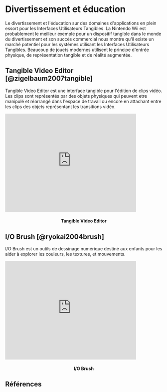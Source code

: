# Divertissement et éducation

Le divertissement et l'éducation sur des domaines d'applications en plein essort pour les Interfaces Utilisateurs Tangibles. La Nintendo Wii est probablement le meilleur exemple pour un dispositif tangible dans le monde du divertissement et son succès commercial nous montre qu'il existe un marché potentiel pour les systèmes utilisant les Interfaces Utilisateurs Tangibles. Beaucoup de jouets modernes utilisent le principe d'entrée physique, de représentation tangible et de réalité augmentée.

## Tangible Video Editor [@zigelbaum2007tangible]

Tangible Video Editor est une interface tangible pour l'édition de clips vidéo. Les clips sont représentés par des objets physiques qui peuvent etre manipulé et réarrangé dans l'espace de travail ou encore en attachant entre les clips des objets représentant les transitions vidéo. 

<iframe width="420" height="315" src="https://www.youtube.com/embed/_auBtFb1WmE" frameborder="0" allowfullscreen></iframe>
<h4 style="text-align:center">Tangible Video Editor</h4>

## I/O Brush [@ryokai2004brush]

I/O Brush est un outils de dessinage numérique destiné aux enfants pour les aider à explorer les couleurs, les textures, et mouvements.

<iframe width="420" height="315" src="https://www.youtube.com/embed/Mgy1S8qymx0" frameborder="0" allowfullscreen></iframe>
<h4 style="text-align:center">I/O Brush</h4>

## Références
